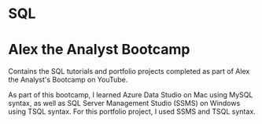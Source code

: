 # SQL

# Alex the Analyst Bootcamp

Contains the SQL tutorials and portfolio projects completed as part of Alex the Analyst's Bootcamp on YouTube.

As part of this bootcamp, I learned Azure Data Studio on Mac using MySQL syntax, as well as SQL Server Management Studio (SSMS) on Windows using TSQL syntax. For this portfolio project, I used SSMS and TSQL syntax.
